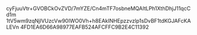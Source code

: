 cyFjuuVtr+GVOBCkOvZVD/7mYZE/Cn4mTF7osbneMQAItLPh1XthDhjJ11qcCd1m
1tV5wm9zqNjlVUzcVw90IWO0Vh+h8EAkINHEpzzvzlp1sDvBF1tdKGJAFcKALEVn
4FD1EA6D66A98977EAFB524AFCFFC9B2E4C11392
